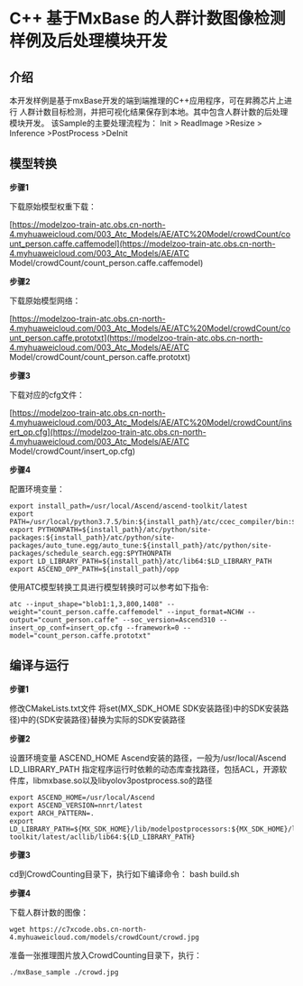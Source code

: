 # C++ 基于MxBase 的人群计数图像检测样例及后处理模块开发

##  介绍

本开发样例是基于mxBase开发的端到端推理的C++应用程序，可在昇腾芯片上进行 人群计数目标检测，并把可视化结果保存到本地。其中包含人群计数的后处理模块开发。 该Sample的主要处理流程为： Init > ReadImage >Resize > Inference >PostProcess >DeInit

## 模型转换

**步骤1** 

下载原始模型权重下载：

[https://modelzoo-train-atc.obs.cn-north-4.myhuaweicloud.com/003_Atc_Models/AE/ATC%20Model/crowdCount/count_person.caffe.caffemodel](https://modelzoo-train-atc.obs.cn-north-4.myhuaweicloud.com/003_Atc_Models/AE/ATC Model/crowdCount/count_person.caffe.caffemodel)

**步骤2** 

下载原始模型网络：

[https://modelzoo-train-atc.obs.cn-north-4.myhuaweicloud.com/003_Atc_Models/AE/ATC%20Model/crowdCount/count_person.caffe.prototxt](https://modelzoo-train-atc.obs.cn-north-4.myhuaweicloud.com/003_Atc_Models/AE/ATC Model/crowdCount/count_person.caffe.prototxt)

**步骤3**

下载对应的cfg文件：

[https://modelzoo-train-atc.obs.cn-north-4.myhuaweicloud.com/003_Atc_Models/AE/ATC%20Model/crowdCount/insert_op.cfg](https://modelzoo-train-atc.obs.cn-north-4.myhuaweicloud.com/003_Atc_Models/AE/ATC Model/crowdCount/insert_op.cfg)

**步骤4**

配置环境变量：

```
export install_path=/usr/local/Ascend/ascend-toolkit/latest
export PATH=/usr/local/python3.7.5/bin:${install_path}/atc/ccec_compiler/bin:${install_path}/atc/bin:$PATH
export PYTHONPATH=${install_path}/atc/python/site-packages:${install_path}/atc/python/site-packages/auto_tune.egg/auto_tune:${install_path}/atc/python/site-packages/schedule_search.egg:$PYTHONPATH
export LD_LIBRARY_PATH=${install_path}/atc/lib64:$LD_LIBRARY_PATH
export ASCEND_OPP_PATH=${install_path}/opp
```

使用ATC模型转换工具进行模型转换时可以参考如下指令:

```
atc --input_shape="blob1:1,3,800,1408" --weight="count_person.caffe.caffemodel" --input_format=NCHW --output="count_person.caffe" --soc_version=Ascend310 --insert_op_conf=insert_op.cfg --framework=0 --model="count_person.caffe.prototxt" 
```

##  编译与运行

**步骤1** 

修改CMakeLists.txt文件 将set(MX_SDK_HOME SDK安装路径)中的SDK安装路径)中的{SDK安装路径}替换为实际的SDK安装路径

**步骤2**

设置环境变量 ASCEND_HOME Ascend安装的路径，一般为/usr/local/Ascend LD_LIBRARY_PATH 指定程序运行时依赖的动态库查找路径，包括ACL，开源软件库，libmxbase.so以及libyolov3postprocess.so的路径

```
export ASCEND_HOME=/usr/local/Ascend
export ASCEND_VERSION=nnrt/latest
export ARCH_PATTERN=.
export LD_LIBRARY_PATH=${MX_SDK_HOME}/lib/modelpostprocessors:${MX_SDK_HOME}/lib:${MX_SDK_HOME}/opensource/lib:${MX_SDK_HOME}/opensource/lib64:/usr/local/Ascend/driver/lib64:/usr/local/Ascend/ascend-toolkit/latest/acllib/lib64:${LD_LIBRARY_PATH}
```

**步骤3**

cd到CrowdCounting目录下，执行如下编译命令： bash build.sh

**步骤4**

下载人群计数的图像：

```
wget https://c7xcode.obs.cn-north-4.myhuaweicloud.com/models/crowdCount/crowd.jpg
```

准备一张推理图片放入CrowdCounting目录下，执行：

```
./mxBase_sample ./crowd.jpg
```